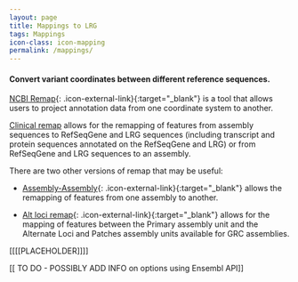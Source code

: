 ```yaml
---
layout: page
title: Mappings to LRG
tags: Mappings
icon-class: icon-mapping
permalink: /mappings/
---
```



#### Convert variant coordinates between different reference sequences.

 
[NCBI Remap](https://www.ncbi.nlm.nih.gov/genome/tools/remap/docs/whatis){: .icon-external-link}{:target="_blank"} is a tool that allows users to project annotation data from one coordinate system to another.

<div class="highlight_block margin-bottom-40">  
  <a class="icon-external-link bold_font" href="https://www.ncbi.nlm.nih.gov/genome/tools/remap#tab=rsg&in_fmt=guess&out_fmt=guess&genome_workbench=true" target="_blank">Clinical remap</a> allows for the remapping of features from assembly sequences to RefSeqGene and LRG sequences (including transcript and protein sequences annotated on the RefSeqGene and LRG) or from RefSeqGene and LRG sequences to an assembly.
</div>

There are two other versions of remap that may be useful:

* [Assembly-Assembly](https://www.ncbi.nlm.nih.gov/genome/tools/remap#tab=asm&src_org=Homo%20sapiens&min_ratio=0.5&max_ratio=2.0&allow_locations=true&merge_fragments=true&in_fmt=guess&out_fmt=guess&genome_workbench=true){: .icon-external-link}{:target="_blank"} allows the remapping of features from one assembly to another.

* [Alt loci remap](https://www.ncbi.nlm.nih.gov/genome/tools/remap#tab=alt-loci&org_alt_loci=Homo%20sapiens&assm_alt_loci=GCF_000001405.37&min_ratio=0.5&max_ratio=2.0&allow_locations=true&merge_fragments=true&in_fmt=guess&out_fmt=guess&genome_workbench=true){: .icon-external-link}{:target="_blank"} allows for the mapping of features between the Primary assembly unit and the Alternate Loci and Patches assembly units available for GRC assemblies.

 

 

[[[[PLACEHOLDER]]]]

[[ TO DO - POSSIBLY ADD INFO on options using Ensembl API]]